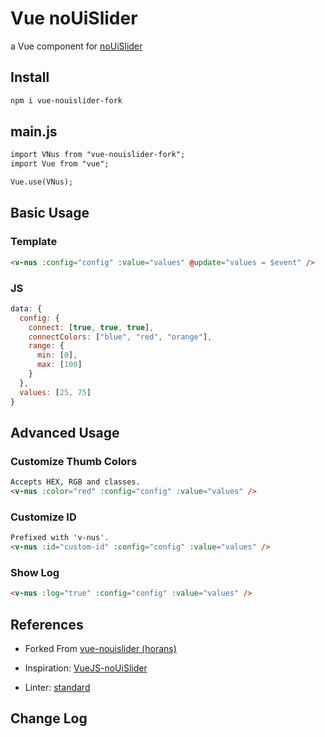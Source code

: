 # Vue noUiSlider

a Vue component for [noUiSlider](https://github.com/leongersen/noUiSlider)

## Install

```html
npm i vue-nouislider-fork
```

## main.js

```html
import VNus from "vue-nouislider-fork";
import Vue from "vue";

Vue.use(VNus);
```

## Basic Usage

### Template

```html
<v-nus :config="config" :value="values" @update="values = $event" />
```

### JS

```javascript
data: {
  config: {
    connect: [true, true, true],
    connectColors: ["blue", "red", "orange"],
    range: {
      min: [0],
      max: [100]
    }
  },
  values: [25, 75]
}
```

## Advanced Usage


### Customize Thumb Colors

```html
Accepts HEX, RGB and classes.
<v-nus :color="red" :config="config" :value="values" />
```

### Customize ID

```html
Prefixed with 'v-nus'.
<v-nus :id="custom-id" :config="config" :value="values" />
```

### Show Log

```html
<v-nus :log="true" :config="config" :value="values" />
```

## References

* Forked From [vue-nouislider (horans)](https://github.com/horans/vue-nouislider)

* Inspiration: [VueJS-noUiSlider](https://github.com/BradKriss/VueJS-noUiSlider)
* Linter: [standard](https://github.com/standard/standard)

## Change Log

